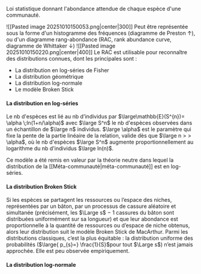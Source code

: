 Loi statistique donnant l'abondance attendue de chaque espèce d'une communauté.

![[Pasted image 20251010150053.png|center|300]]
Peut être représentée sous la forme d'un histogramme des fréquences (diagramme de Preston ↑), ou d'un diagramme rang-abondance (RAC, rank abundance curve, diagramme de Whittaker ↓)
![[Pasted image 20251010150220.png|center|400]]
Le RAC est utilisable pour reconnaître des distributions connues, dont les principales sont : 
- La distribution en log-séries de Fisher
- La distribution géométrique
- La distribution log-normale
- Le modèle Broken Stick

#### La distribution en log-séries

Le nb d'espèces est lié au nb d'individus par $\large\mathbb{E}(S^{n})= \alpha \;ln(1+n/\alpha)$ avec $\large S^n$ le nb d'espèces observées dans un échantillon de $\large n$ individus. $\large \alpha$ est le paramètre qui fixe la pente de la partie linéaire de la relation, valide dès que $\large n > > \alpha$, où le nb d'espèces $\large S^n$ augmente proportionnellement au logarithme du nb d'individus $\large ln(n)$.


Ce modèle a été remis en valeur par la théorie neutre dans lequel la distribution de la [[Méta-communauté|méta-communauté]] est en log-séries.


#### La distribution Broken Stick

Si les espèces se partagent les ressources ou l’espace des niches, représentées par un bâton, par un processus de cassure aléatoire et simultanée (précisément, les $\Large s$ − 1 cassures du bâton sont distribuées uniformément sur sa longueur) et que leur abondance est proportionnelle à la quantité de ressources
ou d’espace de niche obtenus, alors leur distribution suit le modèle Broken Stick de MacArthur.
Parmi les distributions classiques, c’est la plus équitable : la distribution uniforme des probabilités ($\large{ p_{s}=} \frac{1}{S}$pour tout $\Large s$) n’est jamais approchée.
Elle est peu observée empiriquement.


#### La distribution log-normale